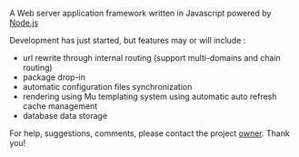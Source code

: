 A Web server application framework written in Javascript powered by [Node.js](http://nodejs.org/)


Development has just started, but features may or will include :

  * url rewrite through internal routing (support multi-domains and chain routing)
  * package drop-in
  * automatic configuration files synchronization
  * rendering using Mu templating system using automatic auto refresh cache management
  * database data storage



For help, suggestions, comments, please contact the project [owner](mailto:yanick.rochon@gmail.com).
Thank you!